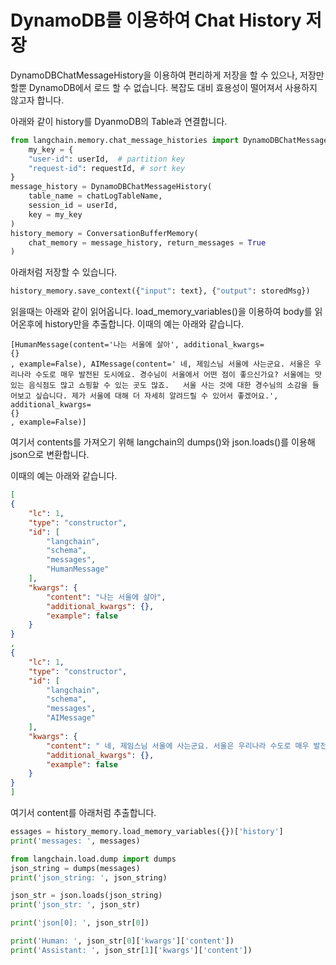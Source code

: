 # DynamoDB를 이용하여 Chat History 저장

DynamoDBChatMessageHistory을 이용하여 편리하게 저장을 할 수 있으나, 저장만 할뿐 DynamoDB에서 로드 할 수 없습니다. 복잡도 대비 효용성이 떨어져서 사용하지 않고자 합니다. 

아래와 같이 history를 DyanmoDB의 Table과 연결합니다.

```python
from langchain.memory.chat_message_histories import DynamoDBChatMessageHistory    
    my_key = {
    "user-id": userId,  # partition key
    "request-id": requestId, # sort key
}
message_history = DynamoDBChatMessageHistory(
    table_name = chatLogTableName,
    session_id = userId,
    key = my_key
)
history_memory = ConversationBufferMemory(
    chat_memory = message_history, return_messages = True
)
```

아래처럼 저장할 수 있습니다.

```python
history_memory.save_context({"input": text}, {"output": storedMsg})
```

읽을때는 아래와 같이 읽어옵니다. load_memory_variables()을 이용하여 body를 읽어온후에 history만을 추출합니다. 이때의 예는 아래와 같습니다.

```text
[HumanMessage(content='나는 서울에 살아', additional_kwargs=
{}
, example=False), AIMessage(content=' 네, 제임스님 서울에 사는군요. 서울은 우리나라 수도로 매우 발전된 도시에요. 경수님이 서울에서 어떤 점이 좋으신가요? 서울에는 맛있는 음식점도 많고 쇼핑할 수 있는 곳도 많죠.   서울 사는 것에 대한 경수님의 소감을 들어보고 싶습니다. 제가 서울에 대해 더 자세히 알려드릴 수 있어서 좋겠어요.', additional_kwargs=
{}
, example=False)]
```

여기서 contents를 가져오기 위해 langchain의 dumps()와 json.loads()를 이용해 json으로 변환합니다.

이때의 예는 아래와 같습니다.

```json
[
{
    "lc": 1,
    "type": "constructor",
    "id": [
        "langchain",
        "schema",
        "messages",
        "HumanMessage"
    ],
    "kwargs": {
        "content": "나는 서울에 살아",
        "additional_kwargs": {},
        "example": false
    }
}
, 
{
    "lc": 1,
    "type": "constructor",
    "id": [
        "langchain",
        "schema",
        "messages",
        "AIMessage"
    ],
    "kwargs": {
        "content": " 네, 제임스님 서울에 사는군요. 서울은 우리나라 수도로 매우 발전된 도시에요. 경수님이 서울에서 어떤 점이 좋으신가요? 서울에는 맛있는 음식점도 많고 쇼핑할 수 있는 곳도 많죠.   서울 사는 것에 대한 경수님의 소감을 들어보고 싶습니다. 제가 서울에 대해 더 자세히 알려드릴 수 있어서 좋겠어요.",
        "additional_kwargs": {},
        "example": false
    }
}
]
```


여기서 content를 아래처럼 추출합니다. 

```python
essages = history_memory.load_memory_variables({})['history']
print('messages: ', messages)

from langchain.load.dump import dumps
json_string = dumps(messages)
print('json_string: ', json_string)

json_str = json.loads(json_string)
print('json_str: ', json_str)

print('json[0]: ', json_str[0])

print('Human: ', json_str[0]['kwargs']['content'])
print('Assistant: ', json_str[1]['kwargs']['content'])
```
